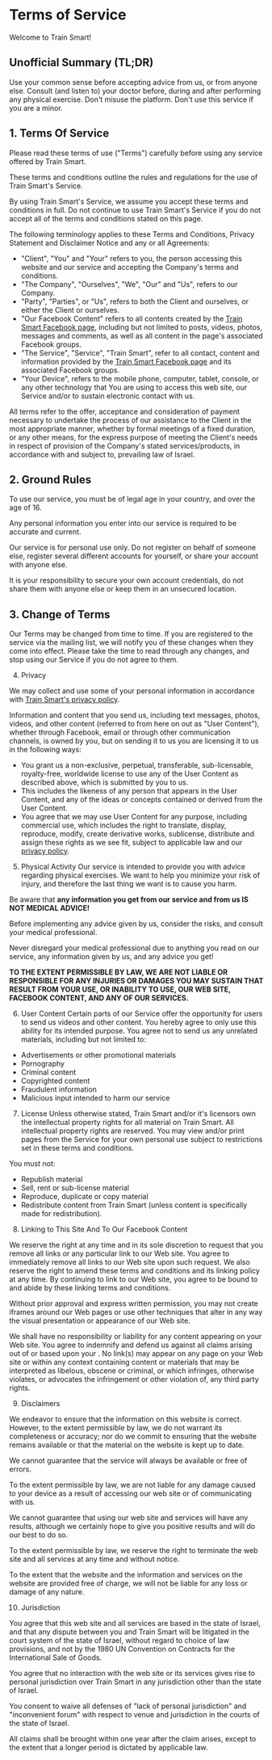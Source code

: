 # Terms of Service
Welcome to Train Smart!

## Unofficial Summary (TL;DR)
Use your common sense before accepting advice from us, or from anyone else. Consult (and listen to) your doctor before, during and after performing any physical exercise. Don't misuse the platform. Don't use this service if you are a minor.

## 1. Terms Of Service

Please read these terms of use ("Terms") carefully before using any service offered by Train Smart.

These terms and conditions outline the rules and regulations for the use of Train Smart's Service.

By using Train Smart's Service, we assume you accept these terms and conditions in full. Do not continue to use Train Smart's Service if you do not accept all of the terms and conditions stated on this page. 

The following terminology applies to these Terms and Conditions, Privacy Statement and Disclaimer Notice and any or all Agreements: 
* "Client", "You" and "Your" refers to you, the person accessing this website and our service and accepting the Company's terms and conditions.
* "The Company", "Ourselves", "We", "Our" and "Us", refers to our Company. 
* "Party", "Parties", or "Us", refers to both the Client and ourselves, or either the Client or ourselves.
* "Our Facebook Content" refers to all contents created by the [Train Smart Facebook page](https://www.facebook.com/TrainSmart2018), including but not limited to posts, videos, photos, messages and comments, as well as all content in the page's associated Facebook groups.
* "The Service", "Service", "Train Smart", refer to all contact, content and information provided by the [Train Smart Facebook page](https://www.facebook.com/TrainSmart2018) and its associated Facebook groups.
* "Your Device", refers to the mobile phone, computer, tablet, console, or any other technology that You are using to access this web site, our Service and/or to sustain electronic contact with us. 
  
 All terms refer to the offer, acceptance and consideration of payment necessary to undertake the process of our assistance to the Client in the most appropriate manner, whether by formal meetings of a fixed duration, or any other means, for the express purpose of meeting the Client's needs in respect of provision of the Company's stated services/products, in accordance with and subject to, prevailing law of Israel.

## 2. Ground Rules

To use our service, you must be of legal age in your country, and over the age of 16.

Any personal information you enter into our service is required to be accurate and current.

Our service is for personal use only. Do not register on behalf of someone else, register several different accounts for yourself, or share your account with anyone else.

It is your responsibility to secure your own account credentials, do not share them with anyone else or keep them in an unsecured location.

## 3. Change of Terms

Our Terms may be changed from time to time. If you are registered to the service via the mailing list, we will notify you of these changes when they come into effect. Please take the time to read through any changes, and stop using our Service if you do not agree to them.

4. Privacy

We may collect and use some of your personal information in accordance with [Train Smart's privacy policy](privacy).

Information and content that you send us, including text messages, photos, videos, and other content (referred to from here on out as "User Content"), whether through Facebook, email or through other communication channels, is owned by you, but on sending it to us you are licensing it to us in the following ways:

* You grant us a non-exclusive, perpetual, transferable, sub-licensable, royalty-free, worldwide license to use any of the User Content as described above, which is submitted by you to us.
* This includes the likeness of any person that appears in the User Content, and any of the ideas or concepts contained or derived from the User Content.
* You agree that we may use User Content for any purpose, including commercial use, which includes the right to translate, display, reproduce, modify, create derivative works, sublicense, distribute and assign these rights as we see fit, subject to applicable law and our [privacy policy](privacy).

5. Physical Activity
Our service is intended to provide you with advice regarding physical exercises. We want to help you minimize your risk of injury, and therefore the last thing we want is to cause you harm.

Be aware that **any information you get from our service and from us IS NOT MEDICAL ADVICE!** 

Before implementing any advice given by us, consider the risks, and consult your medical professional.

Never disregard your medical professional due to anything you read on our service, any information given by us, and any advice you get!

**TO THE EXTENT PERMISSIBLE BY LAW, WE ARE NOT LIABLE OR RESPONSIBLE FOR ANY INJURIES OR DAMAGES YOU MAY SUSTAIN THAT RESULT FROM YOUR USE, OR INABILITY TO USE, OUR WEB SITE, FACEBOOK CONTENT, AND ANY OF OUR SERVICES.**

6. User Content
Certain parts of our Service offer the opportunity for users to send us videos and other content.
You hereby agree to only use this ability for its intended purpose. You agree not to send us any unrelated materials, including but not limited to:

* Advertisements or other promotional materials
* Pornography
* Criminal content
* Copyrighted content
* Fraudulent information
* Malicious input intended to harm our service

7. License
Unless otherwise stated, Train Smart and/or it's licensors own the intellectual property rights for all material on Train Smart. All intellectual property rights are reserved. You may view and/or print pages from the Service for your own personal use subject to restrictions set in these terms and conditions.

You must not:
* Republish material
* Sell, rent or sub-license material
* Reproduce, duplicate or copy material
* Redistribute content from Train Smart (unless content is specifically made for redistribution).

8. Linking to This Site And To Our Facebook Content

We reserve the right at any time and in its sole discretion to request that you remove all links or any particular link to our Web site. You agree to immediately remove all links to our Web site upon such request. We also reserve the right to amend these terms and conditions and its linking policy at any time. By continuing to link to our Web site, you agree to be bound to and abide by these linking terms and conditions. 

Without prior approval and express written permission, you may not create iframes around our Web pages or use other techniques that alter in any way the visual presentation or appearance of our Web site.

We shall have no responsibility or liability for any content appearing on your Web site. You agree to indemnify and defend us against all claims arising out of or based upon your 
. No link(s) may appear on any page on your Web site or within any context containing content or materials that may be interpreted as libelous, obscene or criminal, or which infringes, otherwise violates, or advocates the infringement or other violation of, any third party rights.

9. Disclaimers

We endeavor to ensure that the information on this website is correct. However, to the extent permissible by law, we do not warrant its completeness or accuracy; nor do we commit to ensuring that the website remains available or that the material on the website is kept up to date. 

We cannot guarantee that the service will always be available or free of errors.

To the extent permissible by law, we are not liable for any damage caused to your device as a result of accessing our web site or of communicating with us.

We cannot guarantee that using our web site and services will have any results, although we certainly hope to give you positive results and will do our best to do so. 

To the extent permissible by law, we reserve the right to terminate the web site and all services at any time and without notice.

To the extent that the website and the information and services on the website are provided free of charge, we will not be liable for any loss or damage of any nature.

10. Jurisdiction

You agree that this web site and all services are based in the state of Israel, and that any dispute between you and Train Smart will be litigated in the court system of the state of Israel, without regard to choice of law provisions, and not by the 1980 UN Convention on Contracts for the International Sale of Goods.

You agree that no interaction with the web site or its services gives rise to personal jurisdiction over Train Smart in any jurisdiction other than the state of Israel.

You consent to waive all defenses of "lack of personal jurisdiction" and "inconvenient forum" with respect to venue and jurisdiction in the courts of the state of Israel.

All claims shall be brought within one year after the claim arises, except to the extent that a longer period is dictated by applicable law.
